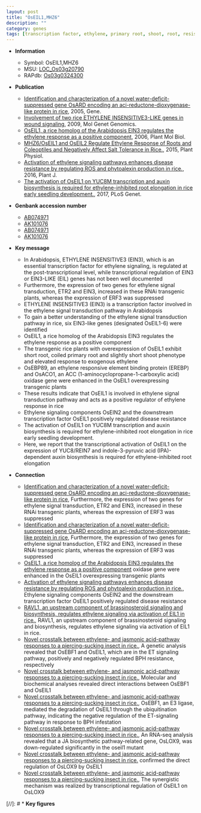 ```yaml
---
layout: post
title: "OsEIL1,MHZ6"
description: ""
category: genes
tags: [transcription factor, ethylene, primary root, shoot, root, resistance, disease, disease resistance, seedling, auxin, root elongation, auxin biosynthesis]
---
```


* **Information**  
    + Symbol: OsEIL1,MHZ6  
    + MSU: [LOC_Os03g20790](http://rice.plantbiology.msu.edu/cgi-bin/ORF_infopage.cgi?orf=LOC_Os03g20790)  
    + RAPdb: [Os03g0324300](http://rapdb.dna.affrc.go.jp/viewer/gbrowse_details/irgsp1?name=Os03g0324300)  

* **Publication**  
    + [Identification and characterization of a novel water-deficit-suppressed gene OsARD encoding an aci-reductone-dioxygenase-like protein in rice](http://www.ncbi.nlm.nih.gov/pubmed?term=Identification+and+characterization+of+a+novel+water-deficit-suppressed+gene+OsARD+encoding+an+aci-reductone-dioxygenase-like+protein+in+rice%5BTitle%5D), 2005, Gene.
    + [Involvement of two rice ETHYLENE INSENSITIVE3-LIKE genes in wound signaling](http://www.ncbi.nlm.nih.gov/pubmed?term=Involvement+of+two+rice+ETHYLENE+INSENSITIVE3-LIKE+genes+in+wound+signaling%5BTitle%5D), 2009, Mol Genet Genomics.
    + [OsEIL1, a rice homolog of the Arabidopsis EIN3 regulates the ethylene response as a positive component](http://www.ncbi.nlm.nih.gov/pubmed?term=OsEIL1,+a+rice+homolog+of+the+Arabidopsis+EIN3+regulates+the+ethylene+response+as+a+positive+component%5BTitle%5D), 2006, Plant Mol Biol.
    + [MHZ6/OsEIL1 and OsEIL2 Regulate Ethylene Response of Roots and Coleoptiles and Negatively Affect Salt Tolerance in Rice.](http://www.ncbi.nlm.nih.gov/pubmed?term=MHZ6/OsEIL1+and+OsEIL2+Regulate+Ethylene+Response+of+Roots+and+Coleoptiles+and+Negatively+Affect+Salt+Tolerance+in+Rice.%5BTitle%5D), 2015, Plant Physiol.
    + [Activation of ethylene signaling pathways enhances disease resistance by regulating ROS and phytoalexin production in rice.](http://www.ncbi.nlm.nih.gov/pubmed?term=Activation+of+ethylene+signaling+pathways+enhances+disease+resistance+by+regulating+ROS+and+phytoalexin+production+in+rice.%5BTitle%5D), 2016, Plant J.
    + [The activation of OsEIL1 on YUC8M transcription and auxin biosynthesis is required for ethylene-inhibited root elongation in rice early seedling development.](http://www.ncbi.nlm.nih.gov/pubmed?term=The+activation+of+OsEIL1+on+YUC8M+transcription+and+auxin+biosynthesis+is+required+for+ethylene-inhibited+root+elongation+in+rice+early+seedling+development.%5BTitle%5D), 2017, PLoS Genet.

* **Genbank accession number**  
    + [AB074971](http://www.ncbi.nlm.nih.gov/nuccore/AB074971)
    + [AK101076](http://www.ncbi.nlm.nih.gov/nuccore/AK101076)
    + [AB074971](http://www.ncbi.nlm.nih.gov/nuccore/AB074971)
    + [AK101076](http://www.ncbi.nlm.nih.gov/nuccore/AK101076)

* **Key message**  
    + In Arabidopsis, ETHYLENE INSENSITIVE3 (EIN3), which is an essential transcription factor for ethylene signaling, is regulated at the post-transcriptional level, while transcriptional regulation of EIN3 or EIN3-LIKE (EIL) genes has not been well documented
    + Furthermore, the expression of two genes for ethylene signal transduction, ETR2 and EIN3, increased in these RNAi transgenic plants, whereas the expression of ERF3 was suppressed
    + ETHYLENE INSENSITIVE3 (EIN3) is a transcription factor involved in the ethylene signal transduction pathway in Arabidopsis
    + To gain a better understanding of the ethylene signal transduction pathway in rice, six EIN3-like genes (designated OsEIL1-6) were identified
    + OsEIL1, a rice homolog of the Arabidopsis EIN3 regulates the ethylene response as a positive component
    + The transgenic rice plants with overexpression of OsEIL1 exhibit short root, coiled primary root and slightly short shoot phenotype and elevated response to exogenous ethylene
    + OsEBP89, an ethylene responsive element binding protein (EREBP) and OsACO1, an ACC (1-aminocyclopropane-1-carboxylic acid) oxidase gene were enhanced in the OsEIL1 overexpressing transgenic plants
    + These results indicate that OsEIL1 is involved in ethylene signal transduction pathway and acts as a positive regulator of ethylene response in rice
    + Ethylene signaling components OsEIN2 and the downstream transcription factor OsEIL1 positively regulated disease resistance
    + The activation of OsEIL1 on YUC8M transcription and auxin biosynthesis is required for ethylene-inhibited root elongation in rice early seedling development.
    + Here, we report that the transcriptional activation of OsEIL1 on the expression of YUC8/REIN7 and indole-3-pyruvic acid (IPA)-dependent auxin biosynthesis is required for ethylene-inhibited root elongation

* **Connection**  
    + [Identification and characterization of a novel water-deficit-suppressed gene OsARD encoding an aci-reductone-dioxygenase-like protein in rice](http://www.ncbi.nlm.nih.gov/pubmed?term=Identification+and+characterization+of+a+novel+water-deficit-suppressed+gene+OsARD+encoding+an+aci-reductone-dioxygenase-like+protein+in+rice%5BTitle%5D), Furthermore, the expression of two genes for ethylene signal transduction, ETR2 and EIN3, increased in these RNAi transgenic plants, whereas the expression of ERF3 was suppressed
    + [Identification and characterization of a novel water-deficit-suppressed gene OsARD encoding an aci-reductone-dioxygenase-like protein in rice](http://www.ncbi.nlm.nih.gov/pubmed?term=Identification+and+characterization+of+a+novel+water-deficit-suppressed+gene+OsARD+encoding+an+aci-reductone-dioxygenase-like+protein+in+rice%5BTitle%5D), Furthermore, the expression of two genes for ethylene signal transduction, ETR2 and EIN3, increased in these RNAi transgenic plants, whereas the expression of ERF3 was suppressed
    + [OsEIL1, a rice homolog of the Arabidopsis EIN3 regulates the ethylene response as a positive component](1-aminocyclopropane-1-carboxylic+acid) oxidase gene were enhanced in the OsEIL1 overexpressing transgenic plants
    + [Activation of ethylene signaling pathways enhances disease resistance by regulating ROS and phytoalexin production in rice.](http://www.ncbi.nlm.nih.gov/pubmed?term=Activation+of+ethylene+signaling+pathways+enhances+disease+resistance+by+regulating+ROS+and+phytoalexin+production+in+rice.%5BTitle%5D), Ethylene signaling components OsEIN2 and the downstream transcription factor OsEIL1 positively regulated disease resistance
    + [RAVL1, an upstream component of brassinosteroid signaling and biosynthesis, regulates ethylene signaling via activation of EIL1 in rice.](http://www.ncbi.nlm.nih.gov/pubmed?term=RAVL1,+an+upstream+component+of+brassinosteroid+signaling+and+biosynthesis,+regulates+ethylene+signaling+via+activation+of+EIL1+in+rice.%5BTitle%5D), RAVL1, an upstream component of brassinosteroid signaling and biosynthesis, regulates ethylene signaling via activation of EIL1 in rice.
    + [Novel crosstalk between ethylene- and jasmonic acid-pathway responses to a piercing-sucking insect in rice.](http://www.ncbi.nlm.nih.gov/pubmed?term=Novel+crosstalk+between+ethylene-+and+jasmonic+acid-pathway+responses+to+a+piercing-sucking+insect+in+rice.%5BTitle%5D),  A genetic analysis revealed that OsEBF1 and OsEIL1, which are in the ET signaling pathway, positively and negatively regulated BPH resistance, respectively
    + [Novel crosstalk between ethylene- and jasmonic acid-pathway responses to a piercing-sucking insect in rice.](http://www.ncbi.nlm.nih.gov/pubmed?term=Novel+crosstalk+between+ethylene-+and+jasmonic+acid-pathway+responses+to+a+piercing-sucking+insect+in+rice.%5BTitle%5D),  Molecular and biochemical analyses revealed direct interactions between OsEBF1 and OsEIL1
    + [Novel crosstalk between ethylene- and jasmonic acid-pathway responses to a piercing-sucking insect in rice.](http://www.ncbi.nlm.nih.gov/pubmed?term=Novel+crosstalk+between+ethylene-+and+jasmonic+acid-pathway+responses+to+a+piercing-sucking+insect+in+rice.%5BTitle%5D),  OsEBF1, an E3 ligase, mediated the degradation of OsEIL1 through the ubiquitination pathway, indicating the negative regulation of the ET-signaling pathway in response to BPH infestation
    + [Novel crosstalk between ethylene- and jasmonic acid-pathway responses to a piercing-sucking insect in rice.](http://www.ncbi.nlm.nih.gov/pubmed?term=Novel+crosstalk+between+ethylene-+and+jasmonic+acid-pathway+responses+to+a+piercing-sucking+insect+in+rice.%5BTitle%5D),  An RNA-seq analysis revealed that a JA biosynthetic pathway-related gene, OsLOX9, was down-regulated significantly in the oseil1 mutant
    + [Novel crosstalk between ethylene- and jasmonic acid-pathway responses to a piercing-sucking insect in rice.](Electrophoretic+mobility+shift+assay) confirmed the direct regulation of OsLOX9 by OsEIL1
    + [Novel crosstalk between ethylene- and jasmonic acid-pathway responses to a piercing-sucking insect in rice.](http://www.ncbi.nlm.nih.gov/pubmed?term=Novel+crosstalk+between+ethylene-+and+jasmonic+acid-pathway+responses+to+a+piercing-sucking+insect+in+rice.%5BTitle%5D),  The synergistic mechanism was realized by transcriptional regulation of OsEIL1 on OsLOX9

[//]: # * **Key figures**  


